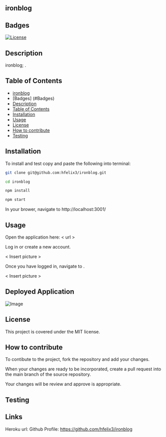 ## ironblog
## Badges
  [![License](https://img.shields.io/badge/License-MIT-blue.svg)](https://opensource.org/licenses/MIT)

## Description

ironblog; .

## Table of Contents

* [ironblog](#ironblog)
* [Badges] (#Badges)
* [Description](#Description)
* [Table of Contents](#Table-of-contents)
* [Installation](#Installation)
* [Usage](#Usage)
* [License](#License)
* [How to contribute](#How-to-contribute)
* [Testing](#testing)

## Installation

To install and test copy and paste the following into terminal:

```Bash
git clone git@github.com:hfelix3/ironblog.git

cd ironblog

npm install 

npm start

```

In your brower, navigate to http://localhost:3001/


## Usage

Open the application here: < url >

Log in or create a new account.

< Insert picture >

Once you have logged in, navigate to .

< Insert picture >


## Deployed Application

![Image](./public/images/localhost_3001.png)
## License

This project is covered under the MIT license.

## How to contribute

To contibute to the project, fork the repository and add your changes. 

When your changes are ready to be incorporated, create a pull request into the main branch of the source repository.

Your changes will be review and approve is appropriate. 

## Testing



## Links

Heroku url:
Github Profile: <https://github.com/hfelix3/ironblog>
